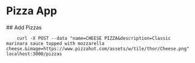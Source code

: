 # Pizza App

## Add Pizzas

```
	curl -X POST --data "name=CHEESE PIZZA&description=Classic marinara sauce topped with mozzarella cheese.&image=https://www.pizzahut.com/assets/w/tile/thor/Cheese.png" localhost:3000/pizzas
```

